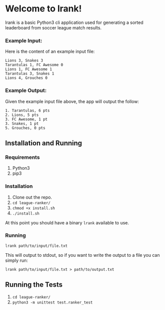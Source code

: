 # Welcome to lrank!

lrank is a basic Python3 cli application used for generating a sorted leaderboard from soccer league match results.

### Example Input:
Here is the content of an example input file:
```
Lions 3, Snakes 3
Tarantulas 1, FC Awesome 0
Lions 1, FC Awesome 1
Tarantulas 3, Snakes 1
Lions 4, Grouches 0
```
### Example Output:
Given the example input file above, the app will output the follow:
```
1. Tarantulas, 6 pts
2. Lions, 5 pts
3. FC Awesome, 1 pt
3. Snakes, 1 pt
5. Grouches, 0 pts
```

## Installation and Running
### Requirements
1. Python3
2. pip3
### Installation
1. Clone out the repo.
2. `cd league-ranker/`
3. `chmod +x install.sh`
4. `./install.sh`

At this point you should have a binary `lrank` available to use.

### Running
`lrank path/to/input/file.txt`

This will output to stdout, so if you want to write the output to a file you can simply run:

`lrank path/to/input/file.txt > path/to/output.txt`


## Running the Tests
1. `cd league-ranker/`
2. `python3 -m unittest test.ranker_test`

